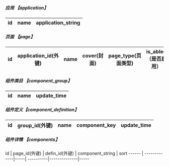 ##### 应用 【application】
id   | name  | application_string
-----|------- | --------
##### 页面 【page】
id   | application_id(外键) | name |cover(封面) | page_type(页面类型) | is_abled （是否启用）| page_string |update_time |create_time
---- | --------- | ---------|----------| -----|-----|------|-----|----
##### 组件类目 【component_group】
id | name |update_time
---|------|-----------
##### 组件定义【component_definition】
id | group_id(外键)|name|component_key|update_time
---|---------------|----|-------------|-----------
##### 组件详情 【components】
id | page_id(外键) | defin_id(外键) | component_string | sort
------ | -------------|-----| ----------|--------------|-----
